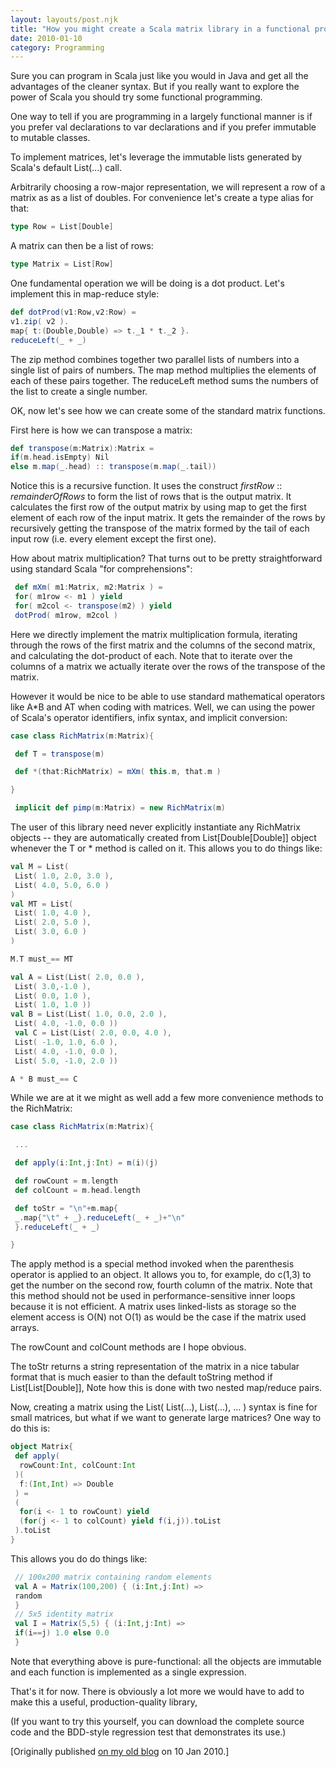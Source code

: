 ```yaml
---
layout: layouts/post.njk
title: "How you might create a Scala matrix library in a functional programming style"
date: 2010-01-10
category: Programming
---
```


Sure you can program in Scala just like you would in Java and get all the advantages of the cleaner syntax. But if you really want to explore the power of Scala you should try some functional programming.

One way to tell if you are programming in a largely functional manner is if you prefer val declarations to var declarations and if you prefer immutable to mutable classes.

To implement matrices, let's leverage the immutable lists generated by Scala's default List(...) call.

Arbitrarily choosing a row-major representation, we will represent a row of a matrix as as a list of doubles. For convenience let's create a type alias for that:

```scala
type Row = List[Double]
```

A matrix can then be a list of rows:

```scala
type Matrix = List[Row]
```

One fundamental operation we will be doing is a dot product. Let's implement this in map-reduce style:

```scala
def dotProd(v1:Row,v2:Row) = 
v1.zip( v2 ).
map{ t:(Double,Double) => t._1 * t._2 }.
reduceLeft(_ + _)
```
The zip method combines together two parallel lists of numbers into a single list of pairs of numbers. The map method multiplies the elements of each of these pairs together. The reduceLeft method sums the numbers of the list to create a single number.

OK, now let's see how we can create some of the standard matrix functions.

First here is how we can transpose a matrix:

```scala
def transpose(m:Matrix):Matrix =
if(m.head.isEmpty) Nil
else m.map(_.head) :: transpose(m.map(_.tail))
```

Notice this is a recursive function. It uses the construct _firstRow_ :: _remainderOfRows_ to form the list of rows that is the output matrix. It calculates the first row of the output matrix by using map to get the first element of each row of the input matrix. It gets the remainder of the rows by recursively getting the transpose of the matrix formed by the tail of each input row (i.e. every element except the first one).

How about matrix multiplication? That turns out to be pretty straightforward using standard Scala "for comprehensions":

```scala
 def mXm( m1:Matrix, m2:Matrix ) =
 for( m1row <- m1 ) yield
 for( m2col <- transpose(m2) ) yield
 dotProd( m1row, m2col )
```

Here we directly implement the matrix multiplication formula, iterating through the rows of the first matrix and the columns of the second matrix, and calculating the dot-product of each. Note that to iterate over the columns of a matrix we actually iterate over the rows of the transpose of the matrix.

However it would be nice to be able to use standard mathematical operators like A*B and AT when coding with matrices. Well, we can using the power of Scala's operator identifiers, infix syntax, and implicit conversion:

```scala
case class RichMatrix(m:Matrix){

 def T = transpose(m)

 def *(that:RichMatrix) = mXm( this.m, that.m )

}

 implicit def pimp(m:Matrix) = new RichMatrix(m)
```

The user of this library need never explicitly instantiate any RichMatrix objects -- they are automatically created from List[Double[Double]] object whenever the T or * method is called on it.
This allows you to do things like:

```scala
val M = List(
 List( 1.0, 2.0, 3.0 ),
 List( 4.0, 5.0, 6.0 )
)
val MT = List(
 List( 1.0, 4.0 ),
 List( 2.0, 5.0 ),
 List( 3.0, 6.0 )
)

M.T must_== MT

val A = List(List( 2.0, 0.0 ),
 List( 3.0,-1.0 ),
 List( 0.0, 1.0 ),
 List( 1.0, 1.0 ))
val B = List(List( 1.0, 0.0, 2.0 ),
 List( 4.0, -1.0, 0.0 ))
 val C = List(List( 2.0, 0.0, 4.0 ),
 List( -1.0, 1.0, 6.0 ),
 List( 4.0, -1.0, 0.0 ),
 List( 5.0, -1.0, 2.0 ))

A * B must_== C
```

While we are at it we might as well add a few more convenience methods to the RichMatrix:

```scala
case class RichMatrix(m:Matrix){

 ...

 def apply(i:Int,j:Int) = m(i)(j)

 def rowCount = m.length
 def colCount = m.head.length

 def toStr = "\n"+m.map{
 _.map{"\t" + _}.reduceLeft(_ + _)+"\n"
 }.reduceLeft(_ + _)

}
```

The apply method is a special method invoked when the parenthesis operator is applied to an object. It allows you to, for example, do c(1,3) to get the number on the second row, fourth column of the matrix. Note that this method should not be used in performance-sensitive inner loops because it is not efficient. A matrix uses linked-lists as storage so the element access is O(N) not O(1) as would be the case if the matrix used arrays.

The rowCount and colCount methods are I hope obvious.

The toStr returns a string representation of the matrix in a nice tabular format that is much easier to than the default toString method if List[List[Double]], Note how this is done with two nested map/reduce pairs.

Now, creating a matrix using the List( List(...), List(...), ... ) syntax is fine for small matrices, but what if we want to generate large matrices? One way to do this is:

```scala
object Matrix{
 def apply(
  rowCount:Int, colCount:Int
 )(
  f:(Int,Int) => Double
 ) = 
 (
  for(i <- 1 to rowCount) yield
  (for(j <- 1 to colCount) yield f(i,j)).toList
 ).toList
}
```

This allows you do do things like:

```scala
 // 100x200 matrix containing random elements
 val A = Matrix(100,200) { (i:Int,j:Int) =>
 random
 }
 // 5x5 identity matrix
 val I = Matrix(5,5) { (i:Int,j:Int) =>
 if(i==j) 1.0 else 0.0
 }
 ```

Note that everything above is pure-functional: all the objects are immutable and each function is implemented as a single expression.

That's it for now. There is obviously a lot more we would have to add to make this a useful, production-quality library,

(If you want to try this yourself, you can download the complete source code and the BDD-style regression test that demonstrates its use.)

[Originally published [on my old blog][1] on 10 Jan 2010.]

[1]: http://blog.eamonn.org/Programming/2010/01/10/how-you-might-create-a-scala-matrix-library-in-a-functional-programming-style.html